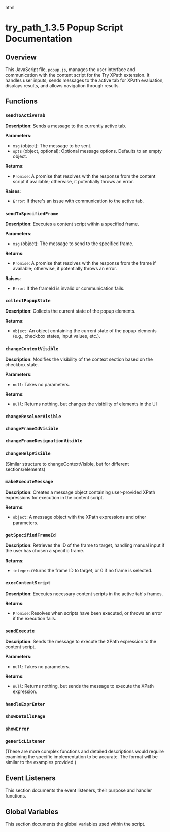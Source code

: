 html
<h1>try_path_1.3.5 Popup Script Documentation</h1>

<h2>Overview</h2>
<p>This JavaScript file, <code>popup.js</code>, manages the user interface and communication with the content script for the Try XPath extension. It handles user inputs, sends messages to the active tab for XPath evaluation, displays results, and allows navigation through results.</p>

<h2>Functions</h2>

<h3><code>sendToActiveTab</code></h3>

<p><strong>Description</strong>: Sends a message to the currently active tab.</p>

<p><strong>Parameters</strong>:</p>
<ul>
  <li><code>msg</code> (object): The message to be sent.</li>
  <li><code>opts</code> (object, optional): Optional message options. Defaults to an empty object.</li>
</ul>

<p><strong>Returns</strong>:</p>
<ul>
  <li><code>Promise</code>: A promise that resolves with the response from the content script if available; otherwise, it potentially throws an error.</li>
</ul>

<p><strong>Raises</strong>:</p>
<ul>
  <li><code>Error</code>: If there's an issue with communication to the active tab.</li>
</ul>


<h3><code>sendToSpecifiedFrame</code></h3>

<p><strong>Description</strong>: Executes a content script within a specified frame.</p>

<p><strong>Parameters</strong>:</p>
<ul>
  <li><code>msg</code> (object): The message to send to the specified frame.</li>
</ul>


<p><strong>Returns</strong>:</p>
<ul>
 <li><code>Promise</code>: A promise that resolves with the response from the frame if available; otherwise, it potentially throws an error.</li>
</ul>


<p><strong>Raises</strong>:</p>
<ul>
  <li><code>Error</code>: If the frameId is invalid or communication fails.</li>
</ul>


<h3><code>collectPopupState</code></h3>

<p><strong>Description</strong>: Collects the current state of the popup elements.</p>

<p><strong>Returns</strong>:</p>
<ul>
  <li><code>object</code>: An object containing the current state of the popup elements (e.g., checkbox states, input values, etc.).</li>
</ul>


<h3><code>changeContextVisible</code></h3>
<p><strong>Description</strong>: Modifies the visibility of the context section based on the checkbox state.</p>
<p><strong>Parameters</strong>:</p>
<ul>
<li><code>null</code>: Takes no parameters.</li>
</ul>
<p><strong>Returns</strong>:</p>
<ul>
<li><code>null</code>: Returns nothing, but changes the visibility of elements in the UI</li>
</ul>

<h3><code>changeResolverVisible</code></h3>
<h3><code>changeFrameIdVisible</code></h3>
<h3><code>changeFrameDesignationVisible</code></h3>
<h3><code>changeHelpVisible</code></h3>
<p>(Similar structure to changeContextVisible, but for different sections/elements)</p>


<h3><code>makeExecuteMessage</code></h3>

<p><strong>Description</strong>: Creates a message object containing user-provided XPath expressions for execution in the content script.</p>

<p><strong>Returns</strong>:</p>
<ul>
  <li><code>object</code>: A message object with the XPath expressions and other parameters.</li>
</ul>

<h3><code>getSpecifiedFrameId</code></h3>
<p><strong>Description</strong>: Retrieves the ID of the frame to target, handling manual input if the user has chosen a specific frame.</p>
<p><strong>Returns</strong>:</p>
<ul>
<li><code>integer</code>: returns the frame ID to target, or 0 if no frame is selected. </li>
</ul>

<h3><code>execContentScript</code></h3>

<p><strong>Description</strong>: Executes necessary content scripts in the active tab's frames.</p>

<p><strong>Returns</strong>:</p>
<ul>
  <li><code>Promise</code>: Resolves when scripts have been executed, or throws an error if the execution fails.</li>
</ul>

<h3><code>sendExecute</code></h3>

<p><strong>Description</strong>: Sends the message to execute the XPath expression to the content script.</p>

<p><strong>Parameters</strong>:</p>
<ul>
<li><code>null</code>: Takes no parameters.</li>
</ul>
<p><strong>Returns</strong>:</p>
<ul>
<li><code>null</code>: Returns nothing, but sends the message to execute the XPath expression. </li>
</ul>


<h3><code>handleExprEnter</code></h3>
<h3><code>showDetailsPage</code></h3>
<h3><code>showError</code></h3>
<h3><code>genericListener</code></h3>
<p>(These are more complex functions and detailed descriptions would require examining the specific implementation to be accurate. The format will be similar to the examples provided.)</p>


<!-- Add more function documentation here as needed -->

<h2>Event Listeners</h2>
<p>This section documents the event listeners, their purpose and handler functions.</p>

<!-- Add more sections for classes, additional event listeners, and any other needed documentation.  These are just placeholders -->

<h2>Global Variables</h2>

<p>This section documents the global variables used within the script.</p>

<!-- Add documentation for the global variables as needed -->